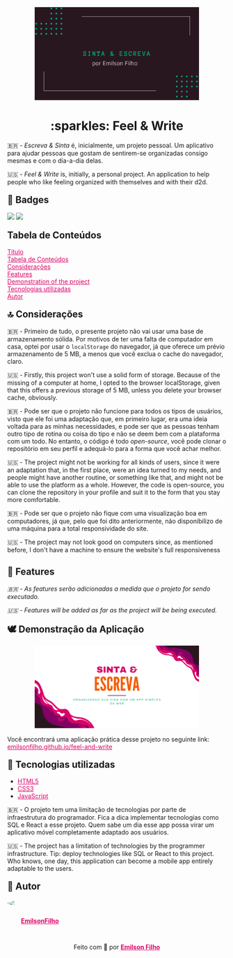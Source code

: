 <style>
.text-center {
    text-align: center;
}

.mt {
    margin-top: 20px;
}

.img {
    margin: auto; 
    width: 75%;
}

a {
    color: #d90368;
}

a:hover {
    color: #f75c03;
}
</style>
<div class="img">
    <img src="../images/github/Capa - Sinta & Escreva.png" alt="Logo do projeto">
</div>
<h1 class="text-center" id="title">:sparkles: Feel & Write</h1>
🇧🇷 - <em>Escreva & Sinta</em> é, inicialmente, um projeto pessoal. Um aplicativo para ajudar pessoas que gostam de sentirem-se organizadas consigo mesmas e com o dia-a-dia delas.

:us: - <em>Feel & Write</em> is, initially, a personal project. An application to help people who like feeling organized with themselves and with their d2d.

<h2 class="mt">📣 Badges</h2>
<img src="https://img.shields.io/github/languages/code-size/emilsonfilho/feel-and-write?color=%23f75c03&label=Tamanho%20do%20reposit%C3%B3rio">
<img src="https://img.shields.io/bower/l/mi?color=%23d90368&label=Licen%C3%A7a">

<h2 class="mt">Tabela de Conteúdos</h2>

<tr id="table-of-contents">
    <td><a href="#title">Título</a></td><br>
    <td><a href="#table-of-contents">Tabela de Conteúdos</a></td><br>
    <td><a href="#considerations">Considerações</a></td><br>
    <td><a href="#features">Features</a></td><br>
    <td><a href="#demonstration-of-the-project">Demonstration of the project</a></td><br>
    <td><a href="#technologies">Tecnologias utilizadas</a></td><br>
    <td><a href="#author">Autor</a></td><br>
</tr>

<h2 id="considerations" class="mt">🔝 Considerações</h2>

🇧🇷 - Primeiro de tudo, o presente projeto não vai usar uma base de armazenamento sólida. Por motivos de ter uma falta de computador em casa, optei por usar o <code>localStorage</code> do navegador, já que oferece um prévio armazenamento de 5 MB, a menos que você exclua o cache do navegador, claro.

:us: - Firstly, this project won't use a solid form of storage. Because of the missing of a computer at home, I opted to the browser localStorage, given that this offers a previous storage of 5 MB, unless you delete your browser cache, obviously.

🇧🇷 - Pode ser que o projeto não funcione para todos os tipos de usuários, visto que ele foi uma adaptação que, em primeiro lugar, era uma ideia voltada para as minhas necessidades, e pode ser que as pessoas tenham outro tipo de rotina ou coisa do tipo e não se deem bem com a plataforma com um todo. No entanto, o código é todo <em>open-source</em>, você pode clonar o repositório em seu perfil e adequá-lo para a forma que você achar melhor.

:us: - The project might not be working for all kinds of users, since it were an adaptation that, in the first place, were an idea turned to my needs, and people might have another routine, or something like that, and might not be able to use the platform as a whole. However, the code is open-source, you can clone the repository in your profile and suit it to the form that you stay more comfortable.

🇧🇷 - Pode ser que o projeto não fique com uma visualização boa em computadores, já que, pelo que foi dito anteriormente, não disponibilizo de uma máquina para a total responsividade do site.

:us: - The project may not look good on computers since, as mentioned before, I don't have a machine to ensure the website's full responsiveness

<h2 class="mt10" id="features">🔬 Features</h2>
<em>🇧🇷 - As features serão adicionadas a medida que o projeto for sendo executado.</em>

<em>:us: - Features will be added as far as the project will be being executed.</em>

<h2 class="mt" id="demonstration-of-the-project">🕊 Demonstração da Aplicação</h2>

<div class="img">
    <img src="../images/github/Banner GitHub - Sinta&Escreva.png" alt="Banner do GitHub do projeto">
</div>

Você encontrará uma aplicação prática desse projeto no seguinte link: [emilsonfilho.github.io/feel-and-write](emilsonfilho.github.io/feel-and-write)

<h2 class="mt" id="technologies">👑 Tecnologias utilizadas</h2>

* [HTML5](https://developer.mozilla.org/en-US/docs/Web/HTML)
* [CSS3](https://developer.mozilla.org/en-US/docs/Web/CSS)
* [JavaScript](https://developer.mozilla.org/en-US/docs/Web/JavaScript)

🇧🇷 - O projeto tem uma limitação de tecnologias por parte de infraestrutura do programador. Fica a dica implementar tecnologias como SQL e React a esse projeto. Quem sabe um dia esse app possa virar um aplicativo móvel completamente adaptado aos usuários.

:us: - The project has a limitation of technologies by the programmer infrastructure. Tip: deploy technologies like SQL or React to this project. Who knows, one day, this application can become a mobile app entirely adaptable to the users.

<h2 class="mt" id="author">🍁 Autor</h2>

<div style="display: flex; flex-direction: column; text-align:center; width: 150px; gap: 10px;">
<img style="border-radius: 50%;" src="https://avatars.githubusercontent.com/u/92304613?s=96&v=4">

<strong>[EmilsonFilho](https://github.com/emilsonfilho)</strong>
</div>

<div style="text-align: center; padding: 15px 0px;"><p>Feito com 💜 por <a href="https://github.com/emilsonfilho"><strong>Emilson Filho</strong></a></p></div>